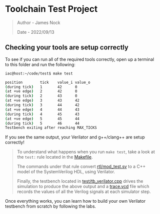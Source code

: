 # Toolchain Test Project

> Author - James Nock
>
> Date - 2022/09/13

## Checking your tools are setup correctly

To see if you can run all of the required tools correctly, open up a terminal to this folder and run the following:

```bash
iac@host:~/code/test$ make test

position        tick    value_i value_o
(during tick)   1       42      0
(at +ve edge)   2       42      0
(during tick)   2       43      0
(at +ve edge)   3       43      42
(during tick)   3       44      42
(at +ve edge)   4       44      43
(during tick)   4       45      43
(at +ve edge)   5       45      44
(during tick)   5       46      44
Testbench exiting after reaching MAX_TICKS
```

If you see the same output, your Verilator and g++/clang++ are setup correctly!

> To understand what happens when you run `make test`, take a look at the `test:` rule located in the [Makefile](./Makefile).
>
> The commands under that rule convert [rtl/mod_test.sv](./rtl/mod_test.sv) to a C++ model of the SystemVerilog HDL, using Verilator. 
>
> Finally, the testbench located in [test/tb_verilator.cpp](./test/tb_verilator.cpp) drives the simulation to produce the above output and a [trace.vcd](./trace.vcd) file which records the values of all the Verilog signals at each simulator step.

Once everything works, you can learn how to build your own Verilator testbench from scratch by following the labs.
